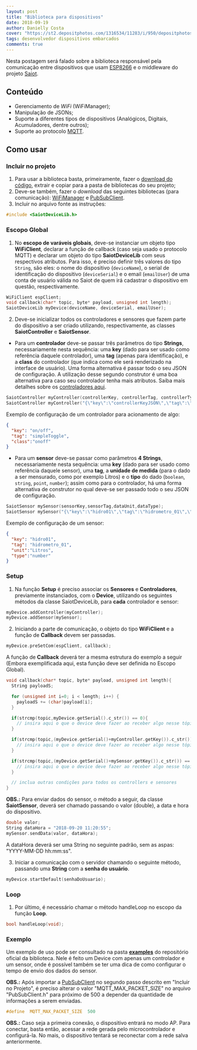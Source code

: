 ```yaml
---
layout: post
title: "Biblioteca para dispositivos"
date: 2018-09-19
author: Danielly Costa
cover: "https://st2.depositphotos.com/1316534/11283/i/950/depositphotos_112837946-stock-photo-e-book-reader-device-on.jpg"
tags: desenvolvedor dispositivos embarcados
comments: true
---
```


Nesta postagem será falado sobre a biblioteca responsável pela comunicação entre dispositivos que usam [ESP8266](https://www.espressif.com/en/products/hardware/esp8266ex/overview) e o middleware do projeto [Saiot](https://saiot.ect.ufrn.br).

## Conteúdo

- Gerenciamento de *WiFi* (WiFiManager);
- Manipulação de JSONs;
- Suporte a diferentes tipos de dispositivos (Analógicos, Digitais, Acumuladores, dentre outros);
- Suporte ao protocolo [MQTT](https://www.ibm.com/developerworks/br/library/iot-mqtt-why-good-for-iot/index.html).

## Como usar

### Incluir  no projeto

1. Para usar a biblioteca basta, primeiramente, fazer o [download do código](https://github.com/daniellycosta/SaiotDevice), extrair e copiar para a pasta de bibliotecas do seu projeto;
2. Deve-se também, fazer o *download* das seguintes bibliotecas (para comunicação): [WiFiManager](https://github.com/apenaz/WiFiManager) e [PubSubClient](https://github.com/knolleary/pubsubclient).
3. Incluir no arquivo fonte as instruções:

```c
#include <SaiotDeviceLib.h>
```

### Escopo Global

1. No **escopo de varáveis globais**, deve-se instanciar um objeto tipo **WiFiClient**, declarar a função de callback (caso seja usado o protocolo MQTT) e declarar um objeto do tipo **SaiotDeviceLib** com seus respectivos atributos. Para isso, é preciso definir três valores do tipo `String`, são eles: o nome do dispositivo (`deviceName`), o serial de identificação do dispositivo (`deviceSerial`) e o email (`emailUser`) de uma conta de usuário válida no Saiot de quem irá cadastrar o dispositivo em questão, respectivamente.

```c++
WiFiClient espClient;
void callback(char* topic, byte* payload, unsigned int length);
SaiotDeviceLib myDevice(deviceName, deviceSerial, emailUser);
```

2. Deve-se inicializar todos os controladores e sensores que fazem parte do dispositivo a ser criado utilizando, respectivamente, as classes **SaiotController** e **SaiotSensor**.

- Para um **controlador** deve-se passar três parâmetros do tipo **Strings**, necessariamente nesta sequência: uma **key** (dado para ser usado como referência daquele controlador), uma **tag** (apenas para identificação), e a **class** do controlador (que indica como ele será renderizado na interface de usuário). Uma forma alternativa é passar todo o seu JSON de configuração. A utilização desse segundo construtor é uma boa alternativa para caso seu controlador tenha mais atributos. Saiba mais detalhes sobre os [controladores aqui](/blog/2018/09/18/controladores.html).

```c++
SaiotController myController(controllerKey, controllerTag, controllerType);
SaiotController myController("{\"key\":\"controllerKeyJSON\",\"tag\":\"controllerTagJSON\",\"class\":\"onoff\"}");
```

Exemplo de configuração de um controlador para acionamento de algo:

```json
{
  "key": "on/off",
  "tag": "simpleToggle",
  "class":"onoff"
}
```

- Para um **sensor** deve-se passar como parâmetros **4 Strings**, necessariamente nesta sequência: uma **key** (dado para ser usado como referência daquele sensor), uma **tag**, a **unidade de medida** (para o dado a ser mensurado, como por exemplo Litros) e o **tipo** do dado (`boolean`, `string`, `point`, `number`); assim como para o controlador, há uma forma alternativa de construtor no qual deve-se ser passado todo o seu JSON de configuração.

```c++
SaiotSensor mySensor(sensorKey,sensorTag,dataUnit,dataType);
SaiotSensor mySensor("{\"key\":\"hidro01\",\"tag\":\"hidrometro_01\",\"unit\":\"Litros\",\"type\":\"number\"}");
```

Exemplo de configuração de um sensor:

```json
{
  "key": "hidro01",
  "tag": "hidrometro_01",
  "unit":"Litros",
  "type":"number"
}
```

### Setup

1. Na função **Setup** é preciso associar os **Sensores** e **Controladores**, previamente instanciados, com o **Device**, utilizando os seguintes métodos da classe SaiotDeviceLib, para **cada** controlador e sensor:

```c++
myDevice.addController(myController);
myDevice.addSensor(mySensor);
```

2. Iniciando a parte de comunicação, o objeto do tipo **WiFiClient** e a função de **Callback** devem ser passadas.

```c++
myDevice.preSetCom(espClient, callback);
```

 A função de **Callback** deverá ter a mesma estrutura do exemplo a seguir (Embora exemplificada aqui, esta função deve ser definida no Escopo Global).

```c++
void callback(char* topic, byte* payload, unsigned int length){
  String payloadS;

  for (unsigned int i=0; i < length; i++) {
    payloadS += (char)payload[i];
  }

  if(strcmp(topic,myDevice.getSerial().c_str()) == 0){
    // insira aqui o que o device deve fazer ao receber algo nesse tópico
  }

  if(strcmp(topic,(myDevice.getSerial()+myController.getKey()).c_str()) == 0){
    // insira aqui o que o device deve fazer ao receber algo nesse tópico
  }

  if(strcmp(topic,(myDevice.getSerial()+mySensor.getKey()).c_str()) == 0){
    // insira aqui o que o device deve fazer ao receber algo nesse tópico
  }

  // inclua outras condições para todos os controllers e sensores
}
```

**OBS.:** Para enviar dados do sensor, o método a seguir, da classe **SaiotSensor**, deverá ser chamado passando o valor (double), a data e hora do dispositivo.

```c++
double valor;
String dataHora = "2018-09-20 11:20:55";
mySensor.sendData(valor, dataHora);
```

A dataHora deverá ser uma String no seguinte padrão, sem as aspas:
"YYYY-MM-DD hh:mm:ss".

3.  Iniciar a comunicação com o servidor chamando o seguinte método, passando uma **String** com a **senha do usuário**.

```c++
myDevice.startDefault(senhaDoUsuario);
```

### Loop

1. Por último, é necessário chamar o método handleLoop no escopo da função **Loop**.

```c++
bool handleLoop(void);
```

### Exemplo
Um exemplo de uso pode ser consultado na pasta [**examples**](https://github.com/daniellycosta/SaiotDevice/tree/master/examples) do repositório oficial da biblioteca. Nele é feito um Device com apenas um controlador e um sensor, onde é possível também se ter uma dica de como configurar o tempo de envio dos dados do sensor.

**OBS.:** Após importar a [PubSubClient](https://github.com/knolleary/pubsubclient) no segundo passo descrito em "Incluir no Projeto", é preciso alterar o valor "MQTT_MAX_PACKET_SIZE" no arquivo "PubSubClient.h" para  próximo de 500 a depender da quantidade de informações a serem enviadas.

```c++
#define  MQTT_MAX_PACKET_SIZE  500
```
**OBS.:** Caso seja a primeira conexão, o dispositivo entrará no modo AP. Para conectar, basta então, acessar a rede gerada pelo microcontrolador e configurá-la. No mais, o dispositivo tentará se reconectar com a rede salva anteriormente.
